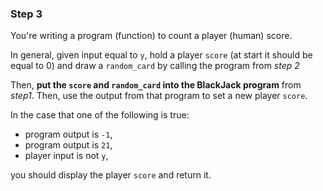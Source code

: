 ### Step 3


You're writing a program (function) to count a player (human) score.

In general, given input equal to ```y```, hold a player ```score``` (at start it should be equal to 0) and draw a `random_card` by calling the program from _step 2_

Then, __put the ```score``` and ```random_card``` into the BlackJack program__ from _step1_. Then, use the output from that program to set a new player ```score```. 

In the case that one of the following is true:
 * program output is ```-1```,
 * program output is ```21```,
 * player input is not ```y```,
 
you should display the player ```score``` and return it.